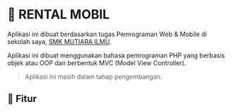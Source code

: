 # 🚗 RENTAL MOBIL

Aplikasi ini dibuat berdasarkan tugas Pemrograman Web & Mobile di sekolah saya, [SMK MUTIARA ILMU](http://mutiarailmu.ac.id).

Aplikasi ini dibuat menggunakan bahasa pemrograman PHP yang berbasis objek atau OOP dan berbentuk MVC (Model View Controller).

> Aplikasi ini masih dalam tahap pengembangan.

## 📒 Fitur
